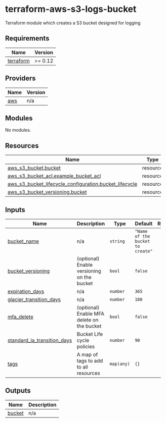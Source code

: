 # terraform-aws-s3-logs-bucket

Terraform module which creates a S3 bucket designed for logging

## Requirements

| Name                                                                      | Version |
| ------------------------------------------------------------------------- | ------- |
| <a name="requirement_terraform"></a> [terraform](#requirement\_terraform) | >= 0.12 |

## Providers

| Name                                              | Version |
| ------------------------------------------------- | ------- |
| <a name="provider_aws"></a> [aws](#provider\_aws) | n/a     |

## Modules

No modules.

## Resources

| Name                                                                                                                                                                    | Type     |
| ----------------------------------------------------------------------------------------------------------------------------------------------------------------------- | -------- |
| [aws_s3_bucket.bucket](https://registry.terraform.io/providers/hashicorp/aws/latest/docs/resources/s3_bucket)                                                           | resource |
| [aws_s3_bucket_acl.example_bucket_acl](https://registry.terraform.io/providers/hashicorp/aws/latest/docs/resources/s3_bucket_acl)                                       | resource |
| [aws_s3_bucket_lifecycle_configuration.bucket_lifecycle](https://registry.terraform.io/providers/hashicorp/aws/latest/docs/resources/s3_bucket_lifecycle_configuration) | resource |
| [aws_s3_bucket_versioning.bucket](https://registry.terraform.io/providers/hashicorp/aws/latest/docs/resources/s3_bucket_versioning)                                     | resource |

## Inputs

| Name                                                                                                                      | Description                                | Type       | Default                          | Required |
| ------------------------------------------------------------------------------------------------------------------------- | ------------------------------------------ | ---------- | -------------------------------- | :------: |
| <a name="input_bucket_name"></a> [bucket\_name](#input\_bucket\_name)                                                     | n/a                                        | `string`   | `"Name of the bucket to create"` |    no    |
| <a name="input_bucket_versioning"></a> [bucket\_versioning](#input\_bucket\_versioning)                                   | (optional) Enable versioning on the bucket | `bool`     | `false`                          |    no    |
| <a name="input_expiration_days"></a> [expiration\_days](#input\_expiration\_days)                                         | n/a                                        | `number`   | `365`                            |    no    |
| <a name="input_glacier_transition_days"></a> [glacier\_transition\_days](#input\_glacier\_transition\_days)               | n/a                                        | `number`   | `180`                            |    no    |
| <a name="input_mfa_delete"></a> [mfa\_delete](#input\_mfa\_delete)                                                        | (optional) Enable MFA delete on the bucket | `bool`     | `false`                          |    no    |
| <a name="input_standard_ia_transition_days"></a> [standard\_ia\_transition\_days](#input\_standard\_ia\_transition\_days) | Bucket Life cycle policies                 | `number`   | `90`                             |    no    |
| <a name="input_tags"></a> [tags](#input\_tags)                                                                            | A map of tags to add to all resources      | `map(any)` | `{}`                             |    no    |

## Outputs

| Name                                                   | Description |
| ------------------------------------------------------ | ----------- |
| <a name="output_bucket"></a> [bucket](#output\_bucket) | n/a         |
